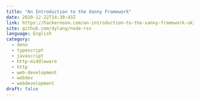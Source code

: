 ```yaml
---
title: "An Introduction to the Xanny Framework"
date: 2020-12-22T14:30:43Z
link: https://hackernoon.com/an-introduction-to-the-xanny-framework-uk3p34ag?source=rss&utm_medium=RSS&utm_source=news.12bit.vn
site: github.com/dylang/node-rss
language: English
category:
  - deno
  - typescript
  - javascript
  - http-middleware
  - http
  - web-development
  - webdev
  - webdevelopment
draft: false
---
```

